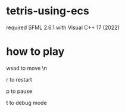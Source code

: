 # tetris-using-ecs

required SFML 2.6.1 with Visual C++ 17 (2022)

# how to play

wsad to move \n

r to restart

p to pause

t to debug mode
